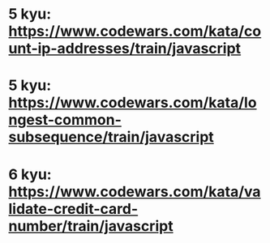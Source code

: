 # 5 kyu: https://www.codewars.com/kata/count-ip-addresses/train/javascript

# 5 kyu: https://www.codewars.com/kata/longest-common-subsequence/train/javascript

# 6 kyu: https://www.codewars.com/kata/validate-credit-card-number/train/javascript


